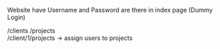 Website have Username and Password are there in index page (Dummy Login)

/clients
/projects   
/client/1/projects   -> assign users to projects
